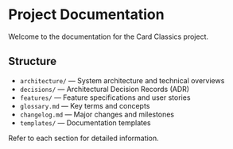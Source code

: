 # Project Documentation

Welcome to the documentation for the Card Classics project.

## Structure

- `architecture/` — System architecture and technical overviews
- `decisions/` — Architectural Decision Records (ADR)
- `features/` — Feature specifications and user stories
- `glossary.md` — Key terms and concepts
- `changelog.md` — Major changes and milestones
- `templates/` — Documentation templates

Refer to each section for detailed information.
